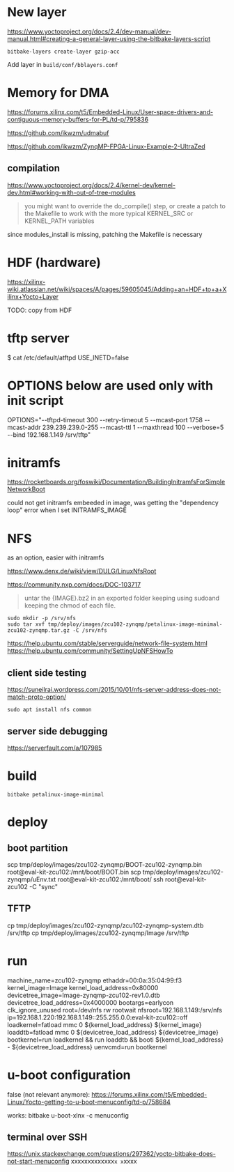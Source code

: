 

# New layer
https://www.yoctoproject.org/docs/2.4/dev-manual/dev-manual.html#creating-a-general-layer-using-the-bitbake-layers-script

```
bitbake-layers create-layer gzip-acc
```

Add layer in `build/conf/bblayers.conf`


# Memory for DMA

https://forums.xilinx.com/t5/Embedded-Linux/User-space-drivers-and-contiguous-memory-buffers-for-PL/td-p/795836

https://github.com/ikwzm/udmabuf

https://github.com/ikwzm/ZynqMP-FPGA-Linux-Example-2-UltraZed

## compilation

https://www.yoctoproject.org/docs/2.4/kernel-dev/kernel-dev.html#working-with-out-of-tree-modules

> you might want to override the do_compile() step, or create a patch to the
> Makefile to work with the more typical KERNEL_SRC or KERNEL_PATH variables

since modules_install is missing, patching the Makefile is necessary


# HDF (hardware)

https://xilinx-wiki.atlassian.net/wiki/spaces/A/pages/59605045/Adding+an+HDF+to+a+Xilinx+Yocto+Layer

TODO: copy from HDF




# tftp server

$ cat /etc/default/atftpd
USE_INETD=false
# OPTIONS below are used only with init script
OPTIONS="--tftpd-timeout 300 --retry-timeout 5 --mcast-port 1758 --mcast-addr 239.239.239.0-255 --mcast-ttl 1 --maxthread 100 --verbose=5 --bind 192.168.1.149 /srv/tftp"

# initramfs

https://rocketboards.org/foswiki/Documentation/BuildingInitramfsForSimpleNetworkBoot

could not get initramfs embeeded in image, was getting the "dependency loop" error when
I set INITRAMFS_IMAGE

# NFS

as an option, easier with initramfs

https://www.denx.de/wiki/view/DULG/LinuxNfsRoot

https://community.nxp.com/docs/DOC-103717

>  untar the {IMAGE}.bz2 in an exported folder keeping using sudoand keeping the chmod of each file.

```
sudo mkdir -p /srv/nfs
sudo tar xvf tmp/deploy/images/zcu102-zynqmp/petalinux-image-minimal-zcu102-zynqmp.tar.gz -C /srv/nfs
```

https://help.ubuntu.com/stable/serverguide/network-file-system.html
https://help.ubuntu.com/community/SettingUpNFSHowTo

## client side testing

https://suneilrai.wordpress.com/2015/10/01/nfs-server-address-does-not-match-proto-option/

```
sudo apt install nfs common
```

## server side debugging

https://serverfault.com/a/107985

# build

```
bitbake petalinux-image-minimal
```

# deploy

## boot partition

scp tmp/deploy/images/zcu102-zynqmp/BOOT-zcu102-zynqmp.bin root@eval-kit-zcu102:/mnt/boot/BOOT.bin
scp tmp/deploy/images/zcu102-zynqmp/uEnv.txt root@eval-kit-zcu102:/mnt/boot/
ssh root@eval-kit-zcu102 -C "sync"


## TFTP

cp tmp/deploy/images/zcu102-zynqmp/zcu102-zynqmp-system.dtb /srv/tftp
cp tmp/deploy/images/zcu102-zynqmp/Image /srv/tftp

# run

machine_name=zcu102-zynqmp
ethaddr=00:0a:35:04:99:f3
kernel_image=Image
kernel_load_address=0x80000
devicetree_image=Image-zynqmp-zcu102-rev1.0.dtb
devicetree_load_address=0x4000000
bootargs=earlycon clk_ignore_unused root=/dev/nfs rw rootwait nfsroot=192.168.1.149:/srv/nfs ip=192.168.1.220:192.168.1.149::255.255.0.0:eval-kit-zcu102::off
loadkernel=fatload mmc 0 ${kernel_load_address} ${kernel_image}
loaddtb=fatload mmc 0 ${devicetree_load_address} ${devicetree_image}
bootkernel=run loadkernel && run loaddtb && booti ${kernel_load_address} - ${devicetree_load_address}
uenvcmd=run bootkernel

# u-boot configuration

false (not relevant anymore):
https://forums.xilinx.com/t5/Embedded-Linux/Yocto-getting-to-u-boot-menuconfig/td-p/758684

works:
bitbake u-boot-xlnx -c menuconfig

## terminal over SSH

https://unix.stackexchange.com/questions/297362/yocto-bitbake-does-not-start-menuconfig
xxxxxxxxxxxxx`x x`xxxx